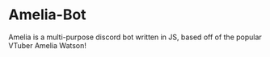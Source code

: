 # Amelia-Bot
Amelia is a multi-purpose discord bot written in JS, based off of the popular VTuber Amelia Watson!
